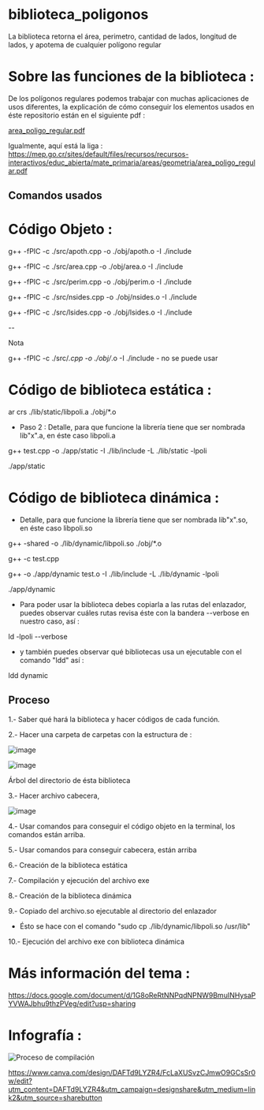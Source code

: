 # biblioteca_poligonos
La biblioteca retorna el área, perimetro, cantidad de lados, longitud de lados, y apotema de cualquier polígono regular 

# Sobre las funciones de la biblioteca :

De los polígonos regulares podemos trabajar con muchas aplicaciones de usos diferentes, la explicación de cómo conseguir los elementos usados en éste repositorio están en el siguiente pdf : 

[area_poligo_regular.pdf](https://github.com/camarenaS100/biblioteca_poligonos/files/10128192/area_poligo_regular.pdf)

Igualmente, aquí está la liga : https://mep.go.cr/sites/default/files/recursos/recursos-interactivos/educ_abierta/mate_primaria/areas/geometria/area_poligo_regular.pdf

## Comandos usados ##

# Código Objeto :


g++ -fPIC -c ./src/apoth.cpp -o ./obj/apoth.o -I ./include

g++ -fPIC -c ./src/area.cpp -o ./obj/area.o -I ./include

g++ -fPIC -c ./src/perim.cpp -o ./obj/perim.o -I ./include

g++ -fPIC -c ./src/nsides.cpp -o ./obj/nsides.o -I ./include

g++ -fPIC -c ./src/lsides.cpp -o ./obj/lsides.o -I ./include

--

Nota

g++ -fPIC -c ./src/*.cpp -o ./obj/*.o -I ./include   - no se puede usar


 # Código de biblioteca estática :

ar crs ./lib/static/libpoli.a ./obj/*.o

- Paso 2 : Detalle, para que funcione la librería tiene que ser nombrada lib"x".a, en éste caso libpoli.a

g++ test.cpp -o ./app/static -I ./lib/include -L ./lib/static -lpoli

./app/static



# Código de biblioteca dinámica :

-  Detalle, para que funcione la librería tiene que ser nombrada lib"x".so, en éste caso libpoli.so

g++ -shared -o ./lib/dynamic/libpoli.so  ./obj/*.o

g++ -c test.cpp

g++ -o ./app/dynamic test.o -I ./lib/include -L ./lib/dynamic -lpoli

./app/dynamic


-  Para poder usar la biblioteca debes copiarla a las rutas del enlazador,
puedes observar cuáles rutas revisa éste con la bandera --verbose en nuestro caso, así :

ld -lpoli  --verbose

-  y también puedes observar qué bibliotecas usa un ejecutable con el comando "ldd" así :

ldd dynamic



 ## Proceso 
 
1.- Saber qué hará la biblioteca y hacer códigos de cada función.

2.- Hacer una carpeta de carpetas con la estructura de :

![image](https://user-images.githubusercontent.com/66481799/200756573-decd38d1-07ed-46d6-aeb7-69bfcf60be7a.png)

![image](https://user-images.githubusercontent.com/66481799/204229597-50d30758-d3fe-4202-9b7e-a26d2730e8bf.png)

Árbol del directorio de ésta biblioteca

3.- Hacer archivo cabecera,  
 
![image](https://user-images.githubusercontent.com/66481799/204933711-637309b2-75a8-404b-ab8f-bae3a2346efb.png)

4.- Usar comandos para conseguir el código objeto en la terminal, los comandos están arriba.

5.- Usar comandos para conseguir cabecera, están arriba

6.- Creación de la biblioteca estática 

7.- Compilación y ejecución del archivo exe

8.- Creación de la biblioteca dinámica 

9.- Copiado del archivo.so ejecutable al directorio del enlazador 

- Ésto se hace con el comando "sudo cp ./lib/dynamic/libpoli.so /usr/lib"

10.- Ejecución del archivo exe con biblioteca dinámica



# Más información del tema :

https://docs.google.com/document/d/1G8oReRtNNPqdNPNW9BmuINHysaPYVWAJbhu9thzPVeg/edit?usp=sharing
 

# Infografía :


![Proceso de compilación](https://user-images.githubusercontent.com/66481799/204932968-b45aa069-7c0f-4bf4-9f0b-fe3441be4263.png)


https://www.canva.com/design/DAFTd9LYZR4/FcLaXUSvzCJmwO9GCsSr0w/edit?utm_content=DAFTd9LYZR4&utm_campaign=designshare&utm_medium=link2&utm_source=sharebutton
 
